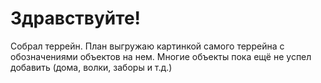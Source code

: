 # Здравствуйте!
Собрал террейн. План выгружаю картинкой самого террейна с обозначениями объектов на нем. Многие объекты пока ещё не успел добавить (дома, волки, заборы и т.д.)
